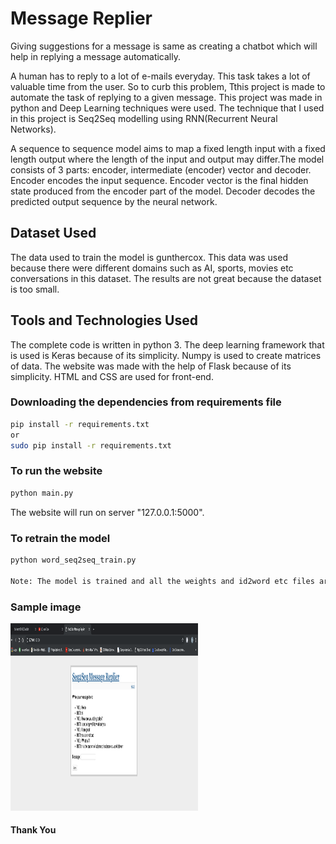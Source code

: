 # Message Replier

Giving suggestions for a message is same as creating a chatbot which will help in replying a message automatically.

A human has to reply to a lot of e-mails everyday. This task takes a lot of valuable time from the user. So to curb this problem, Tthis project is made to automate the task of replying to a given message. This project was made in python and Deep Learning techniques were used. The technique that I used in this project is Seq2Seq modelling using RNN(Recurrent Neural Networks).

A sequence to sequence model aims to map a fixed length input with a fixed length output where the length of the input and output may differ.The model consists of 3 parts: encoder, intermediate (encoder) vector and decoder. Encoder encodes the input sequence. Encoder vector is the final hidden state produced from the encoder part of the model. Decoder decodes the predicted output sequence by the neural network.

## Dataset Used

The data used to train the model is gunthercox. This data was used because there were different domains such as AI, sports, movies etc conversations in this dataset. The results are not great because the dataset is too small.

## Tools and Technologies Used

The complete code is written in python 3. The deep learning framework that is used is Keras because of its simplicity. Numpy is used to create matrices of data. The website was made with the help of Flask because of its simplicity. HTML and CSS are used for front-end.

### Downloading the dependencies from requirements file
```bash
pip install -r requirements.txt
or 
sudo pip install -r requirements.txt
```

### To run the website
```bash
python main.py
```
The website will run on server "127.0.0.1:5000".

### To retrain the model
```bash
python word_seq2seq_train.py

Note: The model is trained and all the weights and id2word etc files are stored in models folder.
```

### Sample image
<img src="https://github.com/Sidharth1998/ChatBot/blob/master/Sample.png" width="300" height="300">

#### Thank You
